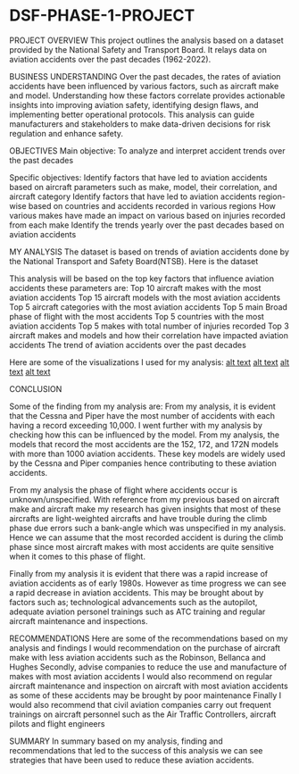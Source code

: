 # DSF-PHASE-1-PROJECT
PROJECT OVERVIEW
This project outlines the analysis based on a dataset provided by the National Safety and Transport Board. 
It relays data on aviation accidents over the past decades (1962-2022). 

BUSINESS UNDERSTANDING
Over the past decades, the rates of aviation accidents have been influenced by various factors, such as aircraft make and model. 
Understanding how these factors correlate provides actionable insights into improving aviation safety, identifying design flaws, and implementing better operational protocols. 
This analysis can guide manufacturers and stakeholders to make data-driven decisions for risk regulation and enhance safety.

OBJECTIVES
Main objective:
To analyze and interpret accident trends over the past decades

Specific objectives:
Identify factors that have led to aviation accidents based on aircraft parameters such as make, model, their correlation, and aircraft category
Identify factors that have led to aviation accidents region-wise based on countries and accidents recorded in various regions
How various makes have made an impact on various based on injuries recorded from each make
Identify the trends yearly over the past decades based on aviation accidents

MY ANALYSIS
The dataset is based on trends of aviation accidents done by the National Transport and Safety Board(NTSB). Here is the dataset 

This analysis will be based on the top key factors that influence aviation accidents these parameters are:
Top 10 aircraft makes with the most aviation accidents
Top 15 aircraft models with the most aviation accidents
Top 5 aircraft categories with the most aviation accidents
Top 5 main Broad phase of flight with the most accidents
Top 5 countries with the most aviation accidents
Top 5 makes with total number of injuries recorded
Top 3 aircraft makes and models and how their correlation have impacted aviation accidents
The trend of aviation accidents over the past decades

Here are some of the visualizations I used for my analysis:
[alt text](<make vs accidents.png>)
[alt text](<model vs accidents-1.png>)
[alt text](<phase of flight vs accidents.png>)
[alt text](<Yearly accidents.png>)

CONCLUSION

Some of the finding from my analysis are:
 From my analysis, it is evident that the Cessna and Piper have the most number of accidents with each having a record exceeding 10,000. 
 I went further with my analysis by checking how this can be influenced by the model. 
 From my analysis, the models that record the most accidents are the 152, 172, and 172N models with more than 1000 aviation accidents. 
 These key models are widely used by the Cessna and Piper companies hence contributing to these aviation accidents.
 
 From my analysis the phase of flight where accidents occur is unknown/unspecified. 
 With reference from my previous based on aircraft make and aircraft make my research has given insights that most of these aircrafts are light-weighted aircrafts and have trouble during the climb phase due errors such a bank-angle which was unspecified in my analysis. 
 Hence we can assume that the most recorded accident is during the climb phase since most aircraft makes with most accidents are quite sensitive when it comes to this phase of flight.
 
Finally from my analysis it is evident that there was a rapid increase of aviation accidents as of early 1980s. 
However as time progress we can see a rapid decrease in aviation accidents. This may be brought about by factors such as;
technological advancements such as the autopilot, adequate aviation personel trainings  such as ATC training and regular aircraft maintenance and inspections.

RECOMMENDATIONS
Here are some of the recommendations based on my analysis and findings
I would recommendation on the purchase of aircraft make with less aviation accidents such as the Robinson, Bellanca and Hughes
Secondly, advise companies to reduce the use and manufacture of makes with most aviation accidents
I would also recommend on regular aircraft maintenance and inspection on aircraft with most aviation accidents as some of these accidents may be brought by poor maintenance
Finally I would also recommend that civil aviation companies carry out frequent trainings on aircraft personnel such as the Air Traffic Controllers, aircraft pilots and flight engineers

SUMMARY
In summary based on my analysis, finding and recommendations that led to the success of this analysis we can see strategies that have been used to reduce these aviation accidents. 



